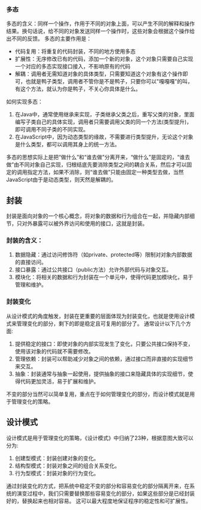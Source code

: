 ### 多态
多态的含义：同样一个操作，作用于不同的对象上面，可以产生不同的解释和操作结果。换句话说，给不同的对象发送同样一个操作时，这些对象会根据这个操作给出不同的反馈。
多态的主要作用是：
- 代码复用：将重复的代码封装，不同的地方使用多态
- 扩展性：无序修改已有的代码，添加一个新的对象，这个对象只需要自己实现一个对应的多态实现接口接入，不影响原有的代码
- 解耦：调用者无需知道对象的具体类型，只需要知道这个对象有这个操作即可，也就是鸭子类型，调用者不管你是不是鸭子，只要你可以"嘎嘎嘎"的叫，有这个方法，就认为你是鸭子，不关心你具体是什么。

如何实现多态：
1. 在Java中，通常使用继承来实现，子类继承父类之后，重写父类的对象，里面编写子类自己的具体实现，调用者只需要调用父类的同一个方法(类型提升)，即可调用不同子类的不同实现。
2. 在JavaScript中，因为动态类型的缘故，不需要进行类型提升，无论这个对象是什么类型，都可以调用其身上的统一方法。

多态的思想实际上是把“做什么”和“谁去做”分离开来，“做什么”是固定的，“谁去做”由不同对象自己实现，归根结底先要消除类型之间的耦合关系，然后才可以固定的调用指定方法，如果不消除，则“谁去做”只能由固定一种类型去做，当然JavaScript由于是动态类型，则天然是解耦的。
## 封装
封装是面向对象的一个核心概念，将对象的数据和行为组合在一起，并隐藏内部细节，只对外暴露可以被外界访问和使用的接口，这就是封装。
### 封装的含义：
1. 数据隐藏：通过访问修饰符（如private、protected等）限制对对象内部数据的直接访问。
2. 接口暴露：通过公共接口（public方法）允许外部代码与对象交互。
3. 模块化：将相关的数据和行为封装在一个单元中，使得代码更加模块化，易于管理和维护。

### 封装变化
从设计模式的角度触发，封装在更重要的层面体现为封装变化，也就是使用设计模式来管理变化的部分，剩下的即是稳定且可复用的部分了。
通常设计以下几个方面:
1. 提供稳定的接口：即使对象的内部实现发生了变化，只要公共接口保持不变，使用该对象的代码就不需要修改。
2. 管理依赖：封装可以帮助减少对象之间的依赖，通过接口而非直接的实现细节来交互。
3. 抽象：封装通常与抽象一起使用，提供抽象的接口来隐藏具体的实现细节，使得代码更加灵活，易于扩展和维护。

不变的部分当然可以简单复用，重点在于如何管理变化的部分，而设计模式就是用于管理变化的策略。
## 设计模式
设计模式是用于管理变化的策略，《设计模式》中归纳了23种，根据意图大致可以分为:
1. 创建型模式：封装创建对象的变化。
2. 结构型模式：封装对象之间的组合关系变化。
3. 行为型模式：封装对象的行为变化。

通过封装变化的方式，把系统中稳定不变的部分和容易变化的部分隔离开来，在系统的演变过程中，我们只需要替换那些容易变化的部分，如果这些部分是已经封装好的，替换起来也相对容易。
这可以最大程度地保证程序的稳定性和可扩展性。